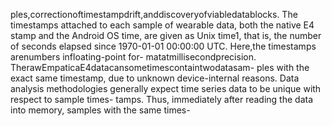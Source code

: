 ples,correctionoftimestampdrift,anddiscoveryofviabledatablocks.
The timestamps attached to each sample of wearable data, both the native E4 stamp and
the Android OS time, are given as Unix time1, that is, the number of seconds elapsed since
1970-01-01 00:00:00 UTC. Here,the timestamps arenumbers infloating-point for-
matatmillisecondprecision. TherawEmpaticaE4datacansometimescontaintwodatasam-
ples with the exact same timestamp, due to unknown device-internal reasons. Data analysis
methodologies generally expect time series data to be unique with respect to sample times-
tamps. Thus, immediately after reading the data into memory, samples with the same times-